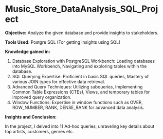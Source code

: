 # Music_Store_DataAnalysis_SQL_Project

**Objective:** Analyze the given database and provide insights to stakeholders.

**Tools Used:** Postgre SQL (For getting insights using SQL)

**Knowledge gained in:**

1. Database Exploration with PostgreSQL Workbench: Loading databases into MySQL Workbench, Navigating and exploring tables within the database.
2. SQL Querying Expertise: Proficient in basic SQL queries, Mastery of various JOIN types for effective data retrieval.
3. Advanced Query Techniques: Utilizing subqueries, Implementing Common Table Expressions (CTEs), Views, and temporary tables for improved query organization.
4. Window Functions: Expertise in window functions such as OVER, ROW_NUMBER, RANK, DENSE_RANK for advanced data analysis.

**Insights and Conclusion:**

In the project, I delved into 11 Ad-hoc queries, unraveling key details about top artists, customers, genres etc.
